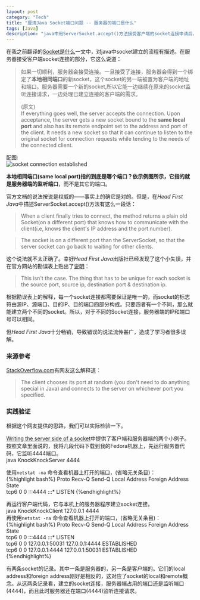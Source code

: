 ```yaml
---
layout: post    
category: "Tech"   
title: "厘清Java Socket端口问题 -- 服务器的端口是什么"      
tags: [Java]    
description: "java中用ServerSocket.accept()方法接受客户端的socket连接申请后，一个新的socket将会生成。关于这个socket，它两头的IP和端口是怎么确定的，存在着不同解释。本文将说明并验证：新建socket的服务器端端口号就是服务器正在监听的端口号，而不是随机分配的端口号。"
---
```


在我之前翻译的[Socket是什么](http://blog.yuantops.com/tech/socket-definition-oracle-java-tutorial/)一文中，对java中socket建立的流程有描述。在服务器接受客户端socket连接的部分，它这么说道：  

> 如果一切顺利，服务器会接受连接。一旦接受了连接，服务器会得到一个绑定了**本地相同端口**的新socket，这个socket的另一端被置为客户端的地址和端口。服务器需要一个新的socket,所以它能一边继续在原来的socket监听连接请求，一边处理已建立连接的客户端的需求。   
>
> (原文)  
> If everything goes well, the server accepts the connection. Upon acceptance, the server gets a new socket bound to the **same local port** and also has its remote endpoint set to the address and port of the client. It needs a new socket so that it can continue to listen to the original socket for connection requests while tending to the needs of the connected client.  

配图:  
![socket connection established](http://docs.oracle.com/javase/tutorial/figures/networking/6connect.gif)    

**本地相同端口(same local port)**指的到底是哪个端口？依示例图所示，它指的就是服务器端的**监听端口**，而不是其它的端口。   

官方文档的说法按说是权威的——事实上的确它是对的。但是，在*Head First Java*中描述ServerSocket.accept()方法有这么一段话：  

> When a client finally tries to connect, the method returns a plain old Socket(on a different port) that knows how to communicate with the client(i.e, knows the client's IP address and the port number).   

> The socket is on a different port than the ServerSocket, so that the server socket can go back to waiting for other clients.   

这个说法就不太正确了。幸好*Head First Java*出版社已经发现了这个小失误，并在官方网站的勘误表上贴出了[说明](http://www.oreilly.com/catalog/errataunconfirmed.csp?isbn=9780596009205)：    

> This isn't the case. The thing that has to be unique for each socket is the source port, source ip, destination port & destination ip.   

根据勘误表上的解释，每一个socket连接都需要保证是唯一的，而socket的标志符由源IP、源端口、目的IP、目的端口四部分构成。只要四者有一个不同，那么就能建立两个不同的socket。所以，对于不同的Socket连接，服务器端的IP和端口号可以相同。   

但*Head First Java*十分畅销，导致错误的说法流传甚广，造成了学习者很多误解。  

### 来源参考
[StackOverflow.com](https://stackoverflow.com/questions/4307549/serversocket-accept-method/4308243#4308243)有网友这么解释道：  

> The client chooses its port at random (you don't need to do anything special in Java) and connects to the server on whichever port you specified.  

### 实践验证
根据这个网友提供的思路，我们可以实际检验一下。   

[Writing the server side of a socket](http://docs.oracle.com/javase/tutorial/networking/sockets/clientServer.html)中提供了客户端和服务器端的两个小例子。按照文章里面说的，我将几段代码下载到我的Fedora机器上，先运行服务器代码，它监听4444端口。  
java KnockKnockServer 4444    

使用`netstat -na` 命令查看机器上打开的端口，(省略无关条目)：   
{%highlight bash%}
Proto Recv-Q Send-Q Local Address   Foreign Address         State      
tcp6       0      0        :::4444       :::*               LISTEN
{%endhighlight%}

再运行客户端代码，它与本机上的服务器程序建立socket连接。    
java KnockKnockClient 127.0.0.1 4444    
再使用`netstat -na` 命令查看机器上打开的端口，(省略无关条目)：   
{%highlight bash%}
Proto Recv-Q Send-Q Local Address   Foreign Address         State      
tcp6       0      0 :::4444                 :::*                    LISTEN     
tcp6       0      0 127.0.0.1:50031         127.0.0.1:4444          ESTABLISHED  
tcp6       0      0 127.0.0.1:4444          127.0.0.1:50031         ESTABLISHED  
{%endhighlight%}

有两条socket的记录。其中一条是服务器的，另一条是客户端的。它们的local address和foreign address刚好是相反的，这对应了socket的local和remote概念。从这两条记录看，建立的socket连接，服务器端占用的端口还是监听端口(4444)，而且此时服务器还在端口(4444)监听连接请求。    
